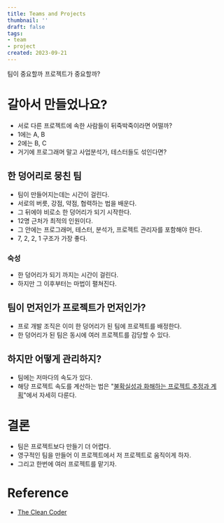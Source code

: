 ```yaml
---
title: Teams and Projects
thumbnail: ''
draft: false
tags:
- team
- project
created: 2023-09-21
---
```


팀이 중요할까 프로젝트가 중요할까?

# 갈아서 만들었나요?

* 서로 다른 프로젝트에 속한 사람들이 뒤죽박죽이라면 어떨까?
* 1에는 A, B
* 2에는 B, C
* 거기에 프로그래머 말고 사업분석가, 테스터들도 섞인다면?

## 한 덩어리로 뭉친 팀

* 팀이 만들어지는데는 시간이 걸린다.
* 서로의 버릇, 강점, 약점, 협력하는 법을 배운다.
* 그 뒤에야 비로소 한 덩어리가 되기 시작한다.
* 12명 근처가 최적의 인원이다.
* 그 안에는 프로그래머, 테스터, 분석가, 프로젝트 관리자를 포함해야 한다.
* 7, 2, 2, 1 구조가 가장 좋다.

### 숙성

* 한 덩어리가 되기 까지는 시간이 걸린다.
* 하지만 그 이후부터는 마법이 펼쳐진다.

## 팀이 먼저인가 프로젝트가 먼저인가?

* 프로 개발 조직은 이미 한 덩어리가 된 팀에 프로젝트를 배정한다.
* 한 덩어리가 된 팀은 동시에 여러 프로젝트를 감당할 수 있다.

## 하지만 어떻게 관리하지?

* 팀에는 저마다의 속도가 있다.
* 해당 프로젝트 속도를 계산하는 법은 "[불확실성과 화해하는 프로젝트 추정과 계획](https://velog.io/@wansook0316/series/Agile-Estimating-and-Planning)"에서 자세히 다룬다.

# 결론

* 팀은 프로젝트보다 만들기 더 어렵다.
* 영구적인 팀을 만들어 이 프로젝트에서 저 프로젝트로 움직이게 하자.
* 그리고 한번에 여러 프로젝트를 맡기자.

# Reference

* [The Clean Coder](https://product.kyobobook.co.kr/detail/S000000935891)
